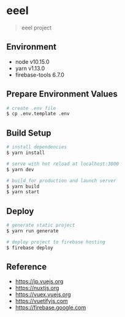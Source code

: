 # eeel

> eeel project

## Environment
- node v10.15.0
- yarn v1.13.0
- firebase-tools 6.7.0


## Prepare Environment Values

```bash
# create .env file
$ cp .env.template .env
```

## Build Setup

``` bash
# install dependencies
$ yarn install

# serve with hot reload at localhost:3000
$ yarn dev

# build for production and launch server
$ yarn build
$ yarn start
```

## Deploy

```bash
# generate static project
$ yarn run generate

# deploy project to firebase hosting
$ firebase deploy

```

## Reference
- https://jp.vuejs.org
- https://nuxtjs.org
- https://vuex.vuejs.org
- https://vuetifyjs.com
- https://firebase.google.com
